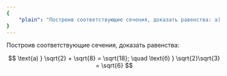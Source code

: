 ```yaml
---
{
    "plain": "Построив соответствующие сечения, доказать равенства: а) sqrt(2) + sqrt(8) = sqrt(18); б) sqrt(3)*sqrt(3) = sqrt(6)."
}
---
```


Построив соответствующие сечения, доказать равенства:

$$ \text{а) } \sqrt{2} + \sqrt{8} = \sqrt{18}; \quad \text{б) } \sqrt{2}\sqrt{3} = \sqrt{6} $$